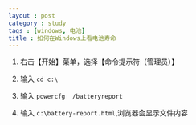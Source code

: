 ```yaml
---
layout : post
category : study
tags : [windows, 电池]
title : 如何在Windows上看电池寿命
---
```


1. 右击【开始】菜单，选择【命令提示符（管理员）】

2. 输入 `cd c:\`

3. 输入 `powercfg  /batteryreport`

4. 输入 `c:\battery-report.html`,浏览器会显示文件内容
